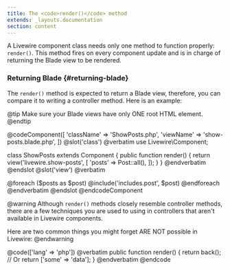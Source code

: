 ```yaml
---
title: The <code>render()</code> method
extends: _layouts.documentation
section: content
---
```


A Livewire component class needs only one method to function properly: `render()`. This method fires on every component update and is in charge of returning the Blade view to be rendered.

### Returning Blade {#returning-blade}
The `render()` method is expected to return a Blade view, therefore, you can compare it to writing a controller method. Here is an example:

@tip
Make sure your Blade views have only ONE root HTML element.
@endtip

@codeComponent([
    'className' => 'ShowPosts.php',
    'viewName' => 'show-posts.blade.php',
])
@slot('class')
@verbatim
use Livewire\Component;

class ShowPosts extends Component
{
    public function render()
    {
        return view('livewire.show-posts', [
            'posts' => Post::all(),
        ]);
    }
}
@endverbatim
@endslot
@slot('view')
@verbatim
<div>
    @foreach ($posts as $post)
        @include('includes.post', $post)
    @endforeach
</div>
@endverbatim
@endslot
@endcodeComponent

@warning
Although `render()` methods closely resemble controller methods, there are a few techniques you are used to using in controllers that aren't available in Livewire components.

Here are two common things you might forget ARE NOT possible in Livewire:
@endwarning

@code(['lang' => 'php'])
@verbatim
public function render()
{
    return back();
    // Or
    return ['some' => 'data'];
}
@endverbatim
@endcode
